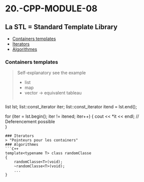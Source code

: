 # 20.-CPP-MODULE-08

## La STL = Standard Template Library
* [Containers templates](#Containers-templates)  
* [Iterators](#Iterators)  
* [Algorithmes](#Algorithmes)  


### Containers templates
> Self-explanatory see the example
> * list
> * map
> * vector ->  equivalent tableau
> ```C++
list<int>			lst;
list<int>::const_iterator	iter;
list<int>::const_iterator	itend = lst.end();

for (iter = lst.begin(); iter != itened; iter++)
{
	cout << *it << endl; 				// Deferencement possible	
}

```
### Iterators
> "Pointeurs pour les containers"
### Algorithmes
```C++
template<typename T> class randomClasse
{
	randomClasse<T>(void);
	~randomClasse<T>(void);
	...
}
```
